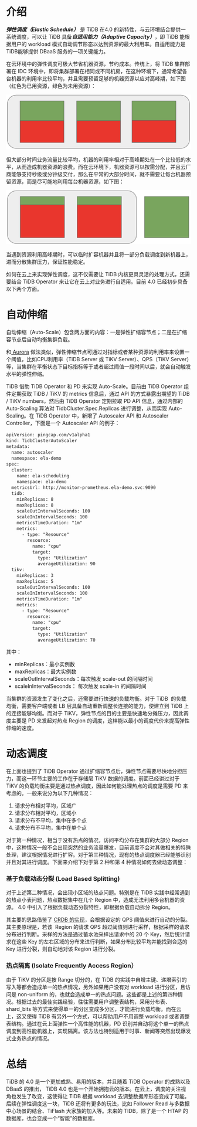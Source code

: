 # 介绍
***弹性调度（Elastic Schedule）*** 是 TiDB 在4.0 的新特性，与云环境结合提供一系统调度，可以让 TiDB 具备***自适用能力（Adaptive Capacity）***，即 TiDB 能根据用户的 workload 模式自动调节形态以达到资源的最大利用率。自适用能力是TiDB能够提供 DBaaS 服务的一项关键能力。

在云环境中的弹性调度可极大节省机器资源，节约成本。传统上，将 TiDB 集群部署在 IDC 环境中，即将集群部署在相同或不同机房，在这种环境下，通常希望各台机器的利用率比较平均，并且需要预留足够的机器资源以应对高峰期，如下图（红色为已用资源，绿色为未用资源）：

![host_utilization_avg.png](/res/session1/chapter4/elastic-scheduling/host_utilization_avg.png)

但大部分时间业务流量比较平均，机器的利用率相对于高峰期处在一个比较低的水平，从而造成机器资源的浪费。而在云环境下，机器资源可以按需分配，并且云厂商能够支持秒级或分钟级交付，那么在平常的大部分时间，就不需要让每台机器预留资源，而是尽可能地利用每台机器资源，如下图：

![host_utilization_max.png](/res/session1/chapter4/elastic-scheduling/host_utilization_max.png)

当遇到资源利用高峰期时，可以临时扩容机器并且将一部分负载调度到新机器上，进而分散集群压力，保证性能稳定。

如何在云上来实现弹性调度，这不仅需要让 TiDB 内核更具灵活的处理方式，还需要结合 TiDB Operator 来让它在云上对业务进行自适用。目前 4.0 已经初步具备以下两个方面。

# 自动伸缩
自动伸缩（Auto-Scale）包含两方面的内容：一是弹性扩缩容节点；二是在扩缩容节点后自动均衡集群负载。

和[ Aurora](https://www.youtube.com/watch?v=mali0B4wus0) 做法类似，弹性伸缩节点可通过对指标或者某种资源的利用率来设置一个阈值，比如CPU利用率（TiDB Server 或 TiKV Server）、QPS（TiKV Server）等，当集群在平衡状态下目标指标等于或者超过阈值一段时间以后，就会自动触发水平的弹性伸缩。

TiDB 借助 TiDB Operator 和 PD 来实现 Auto-Scale。目前由 TiDB Operator 组件定期获取 TiDB / TiKV 的 metrics 信息后，通过 API 的方式暴露出期望的 TiDB / TiKV numbers，然后由 TiDB Operator 定期拉取 PD API 信息，通过内部的 Auto-Scaling 算法对 TidbCluster.Spec.Replicas 进行调整，从而实现 Auto-Scaling。在 TiDB Operator 中，新增了 Autoscaler API 和 Autoscaler Controller，下面是一个 Autoscaler API 的例子：

```
apiVersion: pingcap.com/v1alpha1
kind: TidbClusterAutoScaler
metadata:
  name: autoscaler
  namespace: ela-demo
spec:
  cluster:
    name: ela-scheduling
    namespace: ela-demo
  metricsUrl: http://monitor-prometheus.ela-demo.svc:9090
  tidb:
    minReplicas: 8
    maxReplicas: 8
    scaleOutIntervalSeconds: 100
    scaleInIntervalSeconds: 100
    metricsTimeDuration: "1m"
    metrics:
      - type: "Resource"
        resource:
          name: "cpu"
          target:
            type: "Utilization"
            averageUtilization: 90
  tikv:
    minReplicas: 3
    maxReplicas: 5
    scaleOutIntervalSeconds: 100
    scaleInIntervalSeconds: 100
    metricsTimeDuration: "1m"
    metrics:
      - type: "Resource"
        resource:
          name: "cpu"
          target:
            type: "Utilization"
            averageUtilization: 70
```

其中：
* minReplicas：最小实例数
* maxReplicas：最大实例数
* scaleOutIntervalSeconds：每次触发 scale-out 的间隔时间
* scaleInIntervalSeconds： 每次触发 scale-in 的间隔时间

当集群的资源发生了变化之后，还需要进行快速的负载均衡。对于 TiDB  的负载均衡，需要客户端或者 LB 层具备自动重新调整长连接的能力，使建立到 TiDB 上的连接能够均衡。而对于 TiKV，弹性节点的目的主要是快速地分摊压力，因此调度主要是 PD 来发起对热点 Region 的调度，这样能以最小的调度代价来提高弹性伸缩的速度。

# 动态调度
在上面也提到了 TiDB Operator 通过扩缩容节点后，弹性节点需要尽快地分担压力，而这一环节主要的工作在于存储层 TiKV 数据的调度。前面已经讲过对于 TiKV 的负载均衡主要是通过热点调度，因此如何能处理热点的调度是需要 PD 来考虑的。一般来说分为以下几种情况：

1. 请求分布相对平均，区域广
2. 请求分布相对平均，区域小
3. 请求分布不平均，集中在多个点
4. 请求分布不平均，集中在单个点

对于第一种情况，相当于没有热点的情况，访问平均分布在集群的大部分 Region 中，这种情况一般不会出现突然的业务流量爆发，目前调度不会对其做相关的特殊处理，建议根据情况进行扩容。对于第三种情况，现有的热点调度器已经能够识别并且对其进行调度。下面来介绍下对于第 2 种和第 4 种情况如何去做动态调整：

### 基于负载动态分裂 (Load Based Splitting)
对于上述第二种情况，会出现小区域的热点问题。特别是在 TiDB 实践中经常遇到的热点小表问题，热点数据集中在几个 Region 中，造成无法利用多台机器的资源。 4.0 中引入了根据负载动态分裂特性，即根据负载自动拆分 Region。

其主要的思路借鉴了 [CRDB 的实现](https://www.cockroachlabs.com/docs/stable/load-based-splitting.html)，会根据设定的 QPS 阈值来进行自动的分裂。其主要原理是，若该  Region 的请求 QPS 超过阈值则进行采样，根据采样的请求分布进行判断。采样的方法是通过蓄水池采样出请求中的 20 个 Key，然后统计请求在这些 Key 的左右区域的分布来进行判断，如果分布比较平均并能找到合适的 Key 进行分裂，则自动地对该 Region 进行分裂。

### 热点隔离 (Isolate Frequently Access Region）
由于 TiKV 的分区是按 Range 切分的，在 TiDB 的实践中自增主键、递增索引的写入等都会造成单一的热点情况，另外如果用户没有对 workload 进行分区，且访问是 non-uniform 的，也就会造成单一的热点问题。这些都是上述的第四种情况。根据过去的最佳实践经验，往往需要用户调整表结构，采用分布表、shard_bits 等方式来使得单一的分区变成多分区，才能进行负载均衡。而在云上，这又使得 TiDB 有另外一个方式，可以帮助用户不用调整 workload 或者调整表结构。通过在云上面弹性一个高性能的机器，PD 识别并自动将这个单一的热点调度到高性能机器上，实现隔离。该方法也特别适用于时事、新闻等突然出现爆发式业务热点的情况。

# 总结
TiDB 的 4.0 是一个更加成熟、易用的版本，并且随着 TiDB Operator 的成熟以及 DBaaS 的推出， TiDB 4.0 也是一个开始拥抱云的版本。在云上，调度的关注视角也发生了改变，这使得让 TiDB 根据 workload 去调整数据库形态变成了可能。后续在弹性调度这一块，TiDB 还将有更多的玩法，比如 Follower Read 与多数据中心场景的结合、TiFlash 大家族的加入等。未来的 TIDB，除了是一个 HTAP 的数据库，也会变成一个“智能”的数据库。
